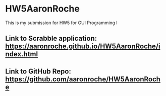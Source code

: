 # HW5AaronRoche
This is my submission for HW5 for GUI Programming I

## Link to Scrabble application: https://aaronroche.github.io/HW5AaronRoche/index.html
## Link to GitHub Repo: https://github.com/aaronroche/HW5AaronRoche
